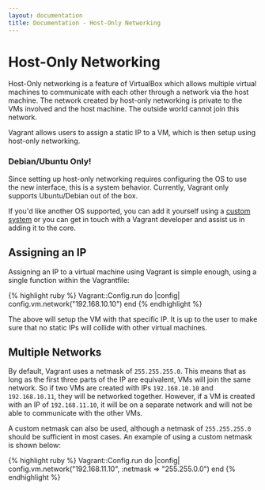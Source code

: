 ```yaml
---
layout: documentation
title: Documentation - Host-Only Networking
---
```

# Host-Only Networking

Host-Only networking is a feature of VirtualBox which allows multiple
virtual machines to communicate with each other through a network via
the host machine. The network created by host-only networking is private
to the VMs involved and the host machine. The outside world cannot
join this network.

Vagrant allows users to assign a static IP to a VM, which is then
setup using host-only networking.

<div class="info">
  <h3>Debian/Ubuntu Only!</h3>
  <p>
    Since setting up host-only networking requires configuring the OS to
    use the new interface, this is a system behavior. Currently, Vagrant
    only supports Ubuntu/Debian out of the box.
  </p>
  <p>
    If you'd like another OS supported, you can add it yourself using a
    <a href="/docs/systems.html">custom system</a> or you can get in touch
    with a Vagrant developer and assist us in adding it to the core.
  </p>
</div>

## Assigning an IP

Assigning an IP to a virtual machine using Vagrant is simple enough,
using a single function within the Vagrantfile:

{% highlight ruby %}
Vagrant::Config.run do |config|
  config.vm.network("192.168.10.10")
end
{% endhighlight %}

The above will setup the VM with that specific IP. It is up to the user
to make sure that no static IPs will collide with other virtual machines.

## Multiple Networks

By default, Vagrant uses a netmask of `255.255.255.0`. This means that
as long as the first three parts of the IP are equivalent, VMs will join
the same network. So if two VMs are created with IPs `192.168.10.10` and
`192.168.10.11`, they will be networked together. However, if a VM is
created with an IP of `192.168.11.10`, it will be on a separate network
and will not be able to communicate with the other VMs.

A custom netmask can also be used, although a netmask of `255.255.255.0`
should be sufficient in most cases. An example of using a custom netmask
is shown below:

{% highlight ruby %}
Vagrant::Config.run do |config|
  config.vm.network("192.168.11.10", :netmask => "255.255.0.0")
end
{% endhighlight %}

